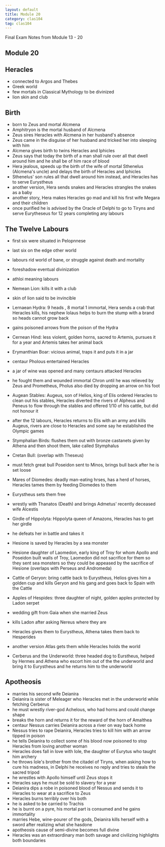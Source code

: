 ```yaml
---
layout: default
title: Module 20
category: clas104
tag: clas104
---
```


Final Exam Notes from Module 13 - 20

## Module 20

## Heracles
- connected to Argos and Thebes
- Greek world
- few mortals in Classical Mythology to be divinized
- lion skin and club

## Birth
- born to Zeus and mortal Alcmena
- Amphitryon is the mortal husband of Alcmena
- Zeus sires Heracles with Alcmena in her husband's absence
- Zeus came in the disguise of her husband and tricked her into sleeping with him
- Alcmena gives birth to twins Heracles and Iphicles
- Zeus says that today the birth of a man shall rule over all that dwell around him and he shall be of him race of blood
- Hera jealous, speeds up the birth of the wife of mortal Sthenelus (Alcmena's uncle) and delays the birth of Heracles and Iphicles
- Sthenelus' son rules all that dwell around him instead, and Heracles has to serve Eurystheus
- another version, Hera sends snakes and Heracles strangles the snakes as a baby
- another story, Hera makes Heracles go mad and kill his first wife Megara and their children
- once purified he is advised by the Oracle of Delphi to go to Tiryns and serve Eurytheseus for 12 years completing any labours

## The Twelve Labours
- first six were situated in Pelopnnese
- last six on the edge other world
- labours rid world of bane, or struggle against death and mortality
- foreshadow eventual divinization
- athloi meaning labours

- Nemean Lion: kills it with a club
- skin of lion said to be invincible

- Lernaean Hydra: 9 heads , 8 mortal 1 immortal, Hera sends a crab that Heracles kills, his nephew Iolaus helps to burn the stump with a brand so heads cannot grow back
- gains poisoned arrows from the poison of the Hydra

- Cernean Hind: less violent, golden horns, sacred to Artemis, pursues it for a year and Artemis takes her animal back

- Erymanthian Boar: vicious animal, traps it and puts it in a jar
- centaur Pholous entertained Heracles
- a jar of wine was opened and many centaurs attacked Heracles
- he fought them and wounded immortal Chron until he was relieved by Zeus and Prometheus, Pholus also died by dropping an arrow on his foot

- Augean Stables: Augeus, son of Helios, king of Elis ordered Heracles to clean out his stables, Heracles diverted the rivers of Alpheus and Peneus to flow through the stables and offered 1/10 of his cattle, but did not honour it
- after the 12 labours, Heracles returns to Elis with an army and kills Augeus, rivers are close to Heracles and some say he established the Olympic games

- Stymphalian Birds: flushes them out with bronze castanets given by Athena and then shoot them, lake called Stymphalus

- Cretan Bull: (overlap with Theseus)
- must fetch great bull Poseidon sent to Minos, brings bull back after he is set loose

- Mares of Diomedes: deadly man-eating hrses, has a herd of horses, Heracles tames them by feeding Diomedes to them
- Eurystheus sets them free
- wrestly with Thanatos (Death) and brings Admetus' recently deceased wife Alcestis

- Girdle of Hippolyta: Hippolyta queen of Amazons, Heracles has to get her girdle
- he defeats her in battle and takes it

- Hesione is saved by Heracles by a sea monster
- Hesione daughter of Laomedon, early king of Troy for whom Apollo and Poseidon built walls of Troy, Laomedon did not sacrifice for them so they sent sea monsters so they could be appeased by the sacrifice of Hesione (overlaps with Perseus and Andromeda)

- Cattle of Geryon: bring cattle back to Eurystheus, Helios gives him a golden cup and kills Geryon and his gang and goes back to Spain with the Cattle

- Apples of Hespides: three daughter of night, golden apples protected by Ladon serpet
- wedding gift from Gaia when she married Zeus
- kills Ladon after asking Nereus where they are
- Heracles gives them to Eurystheus, Athena takes them back to Hesperides
- another version Atlas gets them while Heracles holds the world

- Cerberus and the Underworld: three headed dog to Eurstheus, helped by Hermes and Athena who escort him out of the the underworld and bring it to Eurystheus and he returns him to the underworld

## Apotheosis
- marries his second wife Deianira
- Deianira is sister of Meleager who Heracles met in the underworld while fetching Cerberus
- he must wrestly river-god Achelous, who had horns and could change shape
- breaks the horn and returns it for the reward of the horn of Amalthea
- centaur Nessus carries Deianira across a river on way back home
- Nessus tries to rape Deianira, Heracles tries to kill him with an arrow tipped in poison
- he tells Deianira to collect some of his blood now poisoned to stop Heracles from loving another woman
- Heracles does fall in love with Iole, the daughter of Eurytus who taught him archery
- he throws Iole's brother from the citadel of Tiryns, when asking how to cure his madness, in Delphi he receives no reply and tries to steals the sacred tripod
- he wrestles with Apollo himself until Zeus stops it
- Heracles says he must be sold to slavery for a year
- Deianira dips a robe in poisoned blood of Nessus and sends it to Heracles to wear at a sacrifice to Zeus
- Heracles burns terribly over his both
- he is asked to be carried to Trachis
- he is burnt on a pyre, his mortal part is consumed and he gains immortality
- marries Hebe, wine-pourer of the gods, Deianira kills herself with a sword after realizing what she hasdone
- apotheosis cause of semi-divine becomes full divine
- Heracles was an extraordinary man both savage and civilizing highlights both boundaries
